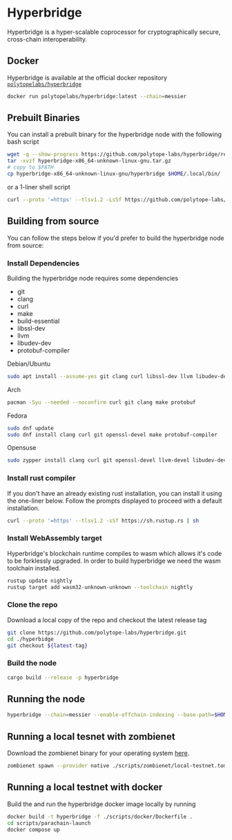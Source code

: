 # Hyperbridge
Hyperbridge is a hyper-scalable coprocessor for cryptographically secure, cross-chain interoperability.

## Docker

Hyperbridge is available at the official docker repository [`polytopelabs/hyperbridge`](https://hub.docker.com/r/polytopelabs/hyperbridge)

```bash
docker run polytopelabs/hyperbridge:latest --chain=messier
```

## Prebuilt Binaries

You can install a prebuilt binary for the hyperbridge node with the following bash script

```bash
wget -q --show-progress https://github.com/polytope-labs/hyperbridge/releases/download/${latest-tag}/hyperbridge-x86_64-unknown-linux-gnu.tar.gz
tar -xvzf hyperbridge-x86_64-unknown-linux-gnu.tar.gz
# copy to $PATH
cp hyperbridge-x86_64-unknown-linux-gnu/hyperbridge $HOME/.local/bin/
```

or a 1-liner shell script

```bash
curl --proto '=https' --tlsv1.2 -LsSf https://github.com/polytope-labs/hyperbridge/releases/download/${latest-tag}/hyperbridge-installer.sh | sh
```

## Building from source

You can follow the steps below if you'd prefer to build the hyperbridge node from source:


### Install Dependencies

Building the hyperbridge node requires some dependencies

- git
- clang
- curl
- make
- build-essential
- libssl-dev
- llvm
- libudev-dev
- protobuf-compiler

Debian/Ubuntu

```bash 
sudo apt install --assume-yes git clang curl libssl-dev llvm libudev-dev make protobuf-compiler
```
Arch

```bash
pacman -Syu --needed --noconfirm curl git clang make protobuf
```
Fedora

```bash
sudo dnf update
sudo dnf install clang curl git openssl-devel make protobuf-compiler
```
Opensuse

```bash
sudo zypper install clang curl git openssl-devel llvm-devel libudev-devel make protobuf
```

### Install rust compiler

If you don't have an already existing rust installation, you can install it using the one-liner below. Follow the prompts displayed to proceed with a default installation.

```bash
curl --proto '=https' --tlsv1.2 -sSf https://sh.rustup.rs | sh
```

### Install WebAssembly target

Hyperbridge's blockchain runtime compiles to wasm which allows it's code to be forklessly upgraded. In order to build hyperbridge we need the wasm toolchain installed.

```bash
rustup update nightly
rustup target add wasm32-unknown-unknown --toolchain nightly
```

### Clone the repo

Download a local copy of the repo and checkout the latest release tag

```bash
git clone https://github.com/polytope-labs/hyperbridge.git
cd ./hyperbidge
git checkout ${latest-tag}
```

### Build the node

```bash
cargo build --release -p hyperbridge
```

## Running the node

```bash
hyperbridge --chain=messier --enable-offchain-indexing --base-path=$HOME/.hyperbridge --pruning-archive
```

## Running a local tesnet with zombienet
Download the zombienet binary for your operating system [here](https://github.com/paritytech/zombienet).

```bash
zombienet spawn --provider native ./scripts/zombienet/local-testnet.toml
```

## Running a local testnet with docker
Build the and run the  hyperbridge docker image locally by running 

```bash
docker build -t hyperbridge -f ./scripts/docker/Dockerfile .
cd scripts/parachain-launch
docker compose up
```